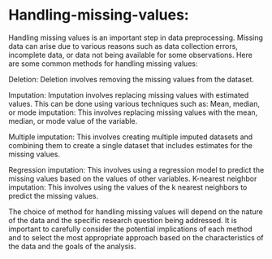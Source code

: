 # Handling-missing-values:

Handling missing values is an important step in data preprocessing. Missing data can arise due to various reasons such as data collection errors, incomplete data, or data not being available for some observations. Here are some common methods for handling missing values:

Deletion:
Deletion involves removing the missing values from the dataset.

Imputation: 
Imputation involves replacing missing values with estimated values. This can be done using various techniques such as:
Mean, median, or mode imputation: This involves replacing missing values with the mean, median, or mode value of the variable.

Multiple imputation: 
This involves creating multiple imputed datasets and combining them to create a single dataset that includes estimates for the missing values.

Regression imputation: This involves using a regression model to predict the missing values based on the values of other variables.
K-nearest neighbor imputation: This involves using the values of the k nearest neighbors to predict the missing values.

The choice of method for handling missing values will depend on the nature of the data and the specific research question being addressed. It is important to carefully consider the potential implications of each method and to select the most appropriate approach based on the characteristics of the data and the goals of the analysis.
